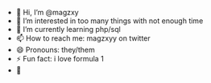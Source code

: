 - 👋 Hi, I’m @magzxy
- 👀 I’m interested in too many things with not enough time
- 🌱 I’m currently learning php/sql
- 📫 How to reach me: magzxyy on twitter
- 😄 Pronouns: they/them
- ⚡ Fun fact: i love formula 1
- 🧪
